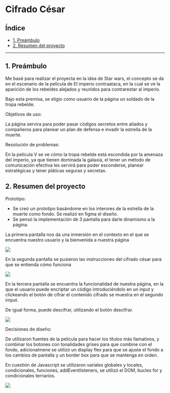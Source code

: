 # Cifrado César

## Índice

* [1. Preámbulo](#1-preámbulo)
* [2. Resumen del proyecto](#2-resumen-del-proyecto)

***

## 1. Preámbulo

Me basé para realizar el proyecta en la idea de Star wars, el concepto se da en el escenario de la película de El imperio contraataca, en la cual se ve la aparición de los rebeldes alejados y reunidos para contrarestar al imperio.

Bajo esta premisa, se eligio como usuario de la página un soldado de la tropa rebelde.

Objetivos de uso:

La página servira para poder pasar códigos secretos entre aliados y compañeros para planear un plan de defensa e invadir la estrella de la muerte. 

Resolución de problemas:

En la película V se ve cómo la tropa rebelde está escondida por la amenaza del imperio, ya que tienen dominada la galaxia, el tener un método de comunicación efectiva les servirá para poder esconderse, planear estratégicas y tener pláticas seguras y secretas.

## 2. Resumen del proyecto

Prototipo:

* Se creó un prototipo basándome en los interores de la estrella de la muerte como fondo. Se realizó en figma el diseño.
* Se pensó la implementación de 3 pantalla para darle dinamismo a la página.

La primera pantalla nos da una inmersión en el contexto en el que se encuentra nuestro usuario y la bienvenida a nuestra página

<img src="https://i.ibb.co/thNXVqR/Captura-de-pantalla-2022-06-09-233358.jpg">

En la segunda pantalla se pusieron las instrucciones del cifrado césar para que se entienda cómo funciona

<img src="https://i.ibb.co/9sp8fjV/444.jpg">

En la tercera pantalla se encuentra la funcionalidad de nuestra página, en la que el usuario puede encriptar un código introduciéndolo en un input y clickeando el botón de cifrar el contenido cifrado se muestra en el segundo imput. 

De igual forma, puede descifrar, utilizando el botón descifrar.

<img src="https://i.ibb.co/NNXkZpd/344.jpg">

Decisiones de diseño:

De utilizaron fuentes de la película para hacer los títulos más llamativos, y combinar los botones con tonalidades grises para que combine con el fondo, adicionalmene se utilizó un display flex para que se ajuste el fondo a los cambios de pantalla y un border box para que se mantenga en orden.

En cuestión de Javascript se utilizaron variales globales y locales, condicionales, funciones, addEventlisteners, se utilizó el DOM, bucles for y condicionales ternarios.

<img src= "https://i.ibb.co/nL7PdzJ/itsatrap.jpg">




